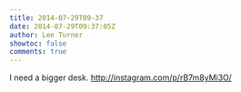```yaml
---
title: 2014-07-29T09-37
date: 2014-07-29T09:37:05Z
author: Lee Turner
showtoc: false
comments: true
---
```


I need a bigger desk. http://instagram.com/p/rB7m8yMi3O/

